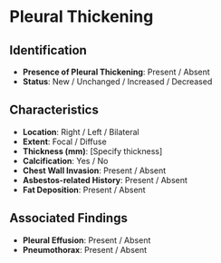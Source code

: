 
# Pleural Thickening

## Identification

- **Presence of Pleural Thickening**: Present / Absent
- **Status**: New / Unchanged / Increased / Decreased

## Characteristics

- **Location**: Right / Left / Bilateral
- **Extent**: Focal / Diffuse
- **Thickness (mm)**: [Specify thickness]
- **Calcification**: Yes / No
- **Chest Wall Invasion**: Present / Absent
- **Asbestos-related History**: Present / Absent
- **Fat Deposition**: Present / Absent

## Associated Findings

- **Pleural Effusion**: Present / Absent
- **Pneumothorax**: Present / Absent
